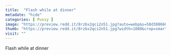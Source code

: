```yaml
---
title:  "Flash while at dinner"
metadate: "hide"
categories: [ Pussy ]
image: "https://preview.redd.it/8rzbx2qci2n51.jpg?auto=webp&s=58d3886609dc74114a23f67dadb14aec814ee82e"
thumb: "https://preview.redd.it/8rzbx2qci2n51.jpg?width=1080&crop=smart&auto=webp&s=c7d12eb4cd0eb55f9358d7a4dcf2c7ca65d1041d"
visit: ""
---
```

Flash while at dinner
